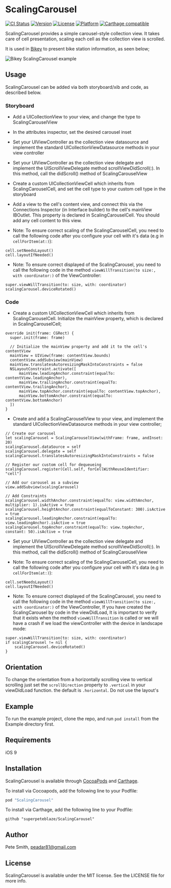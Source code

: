 # ScalingCarousel

[![CI Status](http://img.shields.io/travis/superpeteblaze/ScalingCarousel.svg?style=flat)](https://travis-ci.org/superpeteblaze/ScalingCarousel)
[![Version](https://img.shields.io/cocoapods/v/ScalingCarousel.svg?style=flat)](http://cocoapods.org/pods/ScalingCarousel)
[![License](https://img.shields.io/cocoapods/l/ScalingCarousel.svg?style=flat)](http://cocoapods.org/pods/ScalingCarousel)
[![Platform](https://img.shields.io/cocoapods/p/ScalingCarousel.svg?style=flat)](http://cocoapods.org/pods/ScalingCarousel)
[![Carthage compatible](https://img.shields.io/badge/Carthage-compatible-4BC51D.svg?style=flat)](https://github.com/Carthage/Carthage)

ScalingCarousel provides a simple carousel-style collection view.
It takes care of cell presentation, scaling each cell as the collection view is scrolled.

It is used in [Bikey](https://itunes.apple.com/ie/app/bikey/id1048962300?mt=8) to present bike station information, as seen below;

![Bikey ScalingCarousel example](Images/BikeyExample.gif)

## Usage

ScalingCarousel can be added via both storyboard/xib and code, as described below.

### Storyboard

* Add a UICollectionView to your view, and change the type to ScalingCarouselView

* In the attributes inspector, set the desired carousel inset

* Set your UIViewController as the collection view datasource and implement the standard UICollectionViewDatasource methods in your view controller

* Set your UIViewController as the collection view delegate and implement the UIScrollViewDelegate method scrollViewDidScroll(:). In this method, call the didScroll() method of ScalingCarouselView

* Create a custom UICollectionViewCell which inherits from ScalingCarouselCell, and set the cell type to your custom cell type in the storyboard

* Add a view to the cell's content view, and connect this via the Connections Inspector (in Interface builder) to the cell's mainView IBOutlet.
This property is declared in ScalingCarouselCell. You should add any cell content to this view.

* Note: To ensure correct scaling of the ScalingCarouselCell, you need to call the following code after you configure your cell with it's data (e.g in `cellForItem(at:)`):

```
cell.setNeedsLayout()
cell.layoutIfNeeded()
```
* Note: To ensure correct displayed of the ScalingCarousel, you need to call the following code in the method  `viewWillTransition(to size:, with coordinator:)` of the ViewController:

```
super.viewWillTransition(to: size, with: coordinator)
scalingCarousel.deviceRotated()
```

### Code

* Create a custom UICollectionViewCell which inherits from ScalingCarouselCell. Initialize the mainView property, which is declared in ScalingCarouselCell;

```
override init(frame: CGRect) {
  super.init(frame: frame)

  // Initialize the mainView property and add it to the cell's contentView
  mainView = UIView(frame: contentView.bounds)
  contentView.addSubview(mainView)
  mainView.translatesAutoresizingMaskIntoConstraints = false
  NSLayoutConstraint.activate([
      mainView.leadingAnchor.constraint(equalTo: contentView.leadingAnchor),
      mainView.trailingAnchor.constraint(equalTo: contentView.trailingAnchor),
      mainView.topAnchor.constraint(equalTo: contentView.topAnchor),
      mainView.bottomAnchor.constraint(equalTo: contentView.bottomAnchor)
  ])
}
```

* Create and add a ScalingCarouselView to your view, and implement the standard UICollectionViewDatasource methods in your view controller;

```
// Create our carousel
let scalingCarousel = ScalingCarouselView(withFrame: frame, andInset: 20)
scalingCarousel.dataSource = self
scalingCarousel.delegate = self
scalingCarousel.translatesAutoresizingMaskIntoConstraints = false

// Register our custom cell for dequeueing
scalingCarousel.register(Cell.self, forCellWithReuseIdentifier: "cell")

// Add our carousel as a subview        
view.addSubview(scalingCarousel)

// Add Constraints
scalingCarousel.widthAnchor.constraint(equalTo: view.widthAnchor, multiplier: 1).isActive = true
scalingCarousel.heightAnchor.constraint(equalToConstant: 300).isActive = true
scalingCarousel.leadingAnchor.constraint(equalTo: view.leadingAnchor).isActive = true
scalingCarousel.topAnchor.constraint(equalTo: view.topAnchor, constant: 50).isActive = true
```

* Set your UIViewController as the collection view delegate and implement the UIScrollViewDelegate method scrollViewDidScroll(:). In this method, call the didScroll() method of ScalingCarouselView

* Note: To ensure correct scaling of the ScalingCarouselCell, you need to call the following code after you configure your cell with it's data (e.g in `cellForItem(at:)`):

```
cell.setNeedsLayout()
cell.layoutIfNeeded()
```
* Note: To ensure correct displayed of the ScalingCarousel, you need to call the following code in the method  `viewWillTransition(to size:, with coordinator:)` of the ViewController, If you have created the ScalingCarousel by code in the viewDidLoad, It is important to verify that it exists when the method `viewWillTransition` is called or we will have a crash if we load the viewController with the device in landscape mode:

```
super.viewWillTransition(to: size, with: coordinator)
if scalingCarousel != nil {
    scalingCarousel.deviceRotated()
}

```

## Orientation

To change the orientation from a horizontally scrolling view to vertical scrolling just set the `scrollDirection` property to `.vertical` in your viewDidLoad function. the default is `.horizontal`. Do not use the layout's 

## Example

To run the example project, clone the repo, and run `pod install` from the Example directory first.

## Requirements

iOS 9

## Installation

ScalingCarousel is available through [CocoaPods](http://cocoapods.org) and [Carthage](https://github.com/Carthage/Carthage). 

To install via Cocoapods, add the following line to your Podfile:

```ruby
pod "ScalingCarousel"
```

To install via Carthage, add the following line to your Podfile:

```
github "superpeteblaze/ScalingCarousel"
```

## Author

Pete Smith, peadar81@gmail.com

## License

ScalingCarousel is available under the MIT license. See the LICENSE file for more info.
